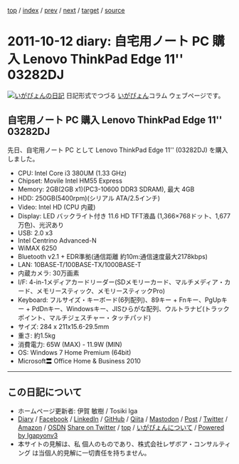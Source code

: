 [top](../index.html) 
 / [index](index.html) 
 / [prev](ig111010.html) 
 / [next](ig111013.html) 
 / [target](https://www.igapyon.jp/igapyon/diary/2011/ig111012.html) 
 / [source](https://github.com/igapyon/diary/blob/master/2011/ig111012.src.md) 

2011-10-12 diary: 自宅用ノート PC 購入 Lenovo ThinkPad Edge 11'' 03282DJ
=====================================================================================================
[![いがぴょんの日記](https://www.igapyon.jp/igapyon/diary/images/iga202308_64.jpg "いがぴょん")](https://www.igapyon.jp/igapyon/diary/memo/memoigapyon.html) 日記形式でつづる [いがぴょん](https://www.igapyon.jp/igapyon/diary/memo/memoigapyon.html)コラム ウェブページです。

## 自宅用ノート PC 購入 Lenovo ThinkPad Edge 11'' 03282DJ

先日、自宅用ノート PC として Lenovo ThinkPad Edge 11'' (03282DJ) を購入しました。


* CPU: Intel Core i3 380UM (1.33 GHz)
* Chipset: Movile Intel HM55 Express
* Memory: 2GB(2GB x1)(PC3-10600 DDR3 SDRAM), 最大 4GB
* HDD: 250GB(5400rpm)(シリアル ATA/2.5インチ)
* Video: Intel HD (CPU 内蔵)
* Display: LED バックライト付き 11.6 HD TFT液晶 (1,366×768ドット、1,677万色)、光沢あり
* USB: 2.0 x3
* Intel Centrino Advanced-N
* WiMAX 6250
* Bluetooth v2.1 + EDR準拠(通信距離 約10m:通信速度最大2178kbps)
* LAN: 10BASE-T/100BASE-TX/1000BASE-T
* 内蔵カメラ: 30万画素
* I/F: 4-in-1メディアカードリーダー(SDメモリーカード、マルチメディア・カード、メモリースティック、メモリースティックPro)
* Keyboard: フルサイズ・キーボード(6列配列)、89キー + Fnキー、PgUpキー + PdDnキー、Windowsキー、JISひらがな配列、ウルトラナビ(トラックポイント、マルチジェスチャー・タッチパッド)
* サイズ: 284 x 211x15.6-29.5mm
* 重さ: 約1.5kg
* 消費電力: 65W (MAX) - 11.9W (MIN)
* OS: Windows 7 Home Premium (64bit)
* Microsoft〓 Office Home & Business 2010


----------------------------------------------------------------------------------------------------

## この日記について

* ホームページ更新者: 伊賀 敏樹 / Tosiki Iga
* [Diary](https://www.igapyon.jp/igapyon/diary/) / [Facebook](https://www.facebook.com/igapyon) / [LinkedIn](https://www.linkedin.com/in/toshikiiga) / [GitHub](https://github.com/igapyon) / [Qiita](https://qiita.com/igapyon) / [Mastodon](https://social.vivaldi.net/@igapyon) / [Post](https://post.news/igapyon) / [Twitter](https://twitter.com/ToshikiIga) / [Amazon](https://www.amazon.co.jp/%E4%BC%8A%E8%B3%80-%E6%95%8F%E6%A8%B9/e/B004LTQWCQ) / [OSDN](https://ja.osdn.net/users/iga/)
[Share on Twitter](https://twitter.com/intent/tweet?hashtags=igapyon%2Cdiary%2C%E3%81%84%E3%81%8C%E3%81%B4%E3%82%87%E3%82%93&text=%E8%87%AA%E5%AE%85%E7%94%A8%E3%83%8E%E3%83%BC%E3%83%88+PC+%E8%B3%BC%E5%85%A5+Lenovo+ThinkPad+Edge+11%27%27+03282DJ&url=https%3A%2F%2Fwww.igapyon.jp%2Figapyon%2Fdiary%2F2011%2Fig111012.html) / [top](../index.html) / [いがぴょんについて](https://www.igapyon.jp/igapyon/diary/memo/memoigapyon.html) / [Powered by Igapyonv3](https://github.com/igapyon/igapyonv3)
* 本サイトの見解は、私 個人のものであり、株式会社レザボア・コンサルティング は当個人的見解に一切責任を持ちません。 
